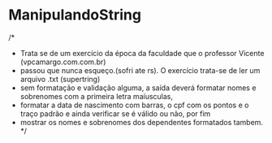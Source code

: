 # ManipulandoString
/*
 * Trata se de um exercício da época da faculdade que o professor Vicente (vpcamargo.com.com.br)
 * passou que nunca esqueço.(sofri ate rs). O exercício trata-se de ler um arquivo .txt (supertring)
 * sem formatação e validação alguma, a saída deverá formatar nomes e sobrenomes com a primeira letra maíusculas,
 * formatar a data de nascimento com barras, o cpf com os pontos e o traço padrão e ainda verificar se é válido ou não, por fim
 * mostrar os nomes e sobrenomes dos dependentes formatados tambem.
 */
